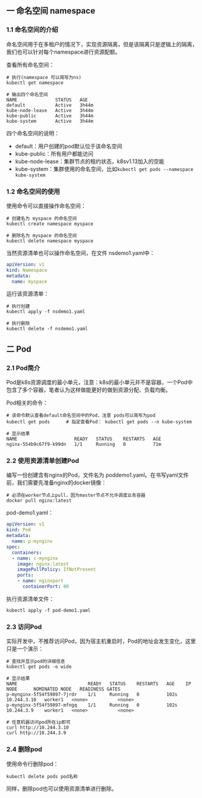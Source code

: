 ## 一 命名空间 namespace

### 1.1 命名空间的介绍

命名空间用于在多租户的情况下，实现资源隔离，但是该隔离只是逻辑上的隔离，我们也可以针对每个namespace进行资源配额。  

查看所有命名空间：
```
# 执行(namespace 可以简写为ns)
kubectl get namespace

# 输出四个命名空间
NAME              STATUS   AGE
default           Active   3h44m
kube-node-lease   Active   3h44m
kube-public       Active   3h44m
kube-system       Active   3h44m
```

四个命名空间的说明：
- default：用户创建的pod默认位于该命名空间
- kube-public：所有用户都能访问
- kube-node-lease：集群节点的租约状态，k8sv1.13加入的空能
- kube-system：集群使用的命名空间，比如`kubectl get pods --namespace kube-system`

### 1.2 命名空间的使用

使用命令可以直接操作命名空间：
```
# 创建名为 myspace 的命名空间
kubectl create namespace myspace

# 删除名为 myspace 的命名空间
kubectl delete namespace myspace
```

当然资源清单也可以操作命名空间，在文件 nsdemo1.yaml中：
```yaml
apiVersion: v1
kind: Namespace
metadata:
  name: myspace
```

运行该资源清单：
```
# 执行创建
kubectl apply -f nsdemo1.yaml 

# 执行删除
kubectl delete -f nsdemo1.yaml 
```

## 二 Pod

### 2.1 Pod简介

Pod是k8s资源调度的最小单元，注意：k8s的最小单元并不是容器，一个Pod中包含了多个容器，笔者认为这样做能更好的做到资源分配、负载均衡。  

Pod相关的命令：
```
# 该命令默认查看default命名空间中的Pod，注意 pods可以简写为pod
kubectl get pods      # 指定查看Pod： kubectl get pods --n kube-system

# 显示结果
NAME                     READY   STATUS    RESTARTS   AGE
nginx-554b9c67f9-k99dn   1/1     Running   0          71m
```

### 2.2 使用资源清单创建Pod

编写一份创建含有nginx的Pod，文件名为 poddemo1.yaml。在书写yaml文件前，我们需要先准备nginx的docker镜像：
```
# 必须在worker节点上pull，因为master节点不允许调度业务容器
docker pull nginx:latest
```

pod-demo1.yaml：
```yaml
apiVersion: v1
kind: Pod
metadata:
  name: p-mynginx
spec:
  containers:
  - name: c-mynginx
    image: nginx:latest
    imagePullPolicy: IfNotPresent
    ports:
    - name: nginxport
      containerPort: 80
```

执行资源清单文件：
```
kubectl apply -f pod-demo1.yaml
```

### 2.3 访问Pod

实际开发中，不推荐访问Pod，因为宿主机重启时，Pod的地址会发生变化，这里只是一个演示：
```
# 查找并显示pod的详细信息
kubectl get pods -o wide

# 显示结果
NAME                          READY   STATUS    RESTARTS   AGE    IP            NODE      NOMINATED NODE   READINESS GATES
p-mynginx-5f54f59897-7jrdr    1/1     Running   0          102s   10.244.3.10   worker1   <none>           <none>
p-mynginx-5f54f59897-mfngq    1/1     Running   0          102s   10.244.3.9    worker1   <none>           <none>

# 任意机器访问pod所在ip即可
curl http://10.244.3.10 
curl http://10.244.3.9
```

### 2.4 删除pod

使用命令行删除pod：
```
kubectl delete pods pod名称
```
同样，删除pod也可以使用资源清单进行删除。